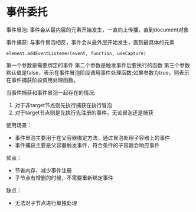 # 事件委托

事件冒泡: 事件会从最内层的元素开始发生，一直向上传播，直到document对象

事件捕获: 与事件冒泡相反，事件会从最外层开始发生，直到最具体的元素

`element.addEventListener(event, function, useCapture)`

第一个参数是需要绑定的事件
第二个参数是触发事件后要执行的函数
第三个参数默认值是false，表示在事件冒泡阶段调用事件处理函数;如果参数为true，则表示在事件捕获阶段调用处理函数。

当事件捕获和事件冒泡一起存在的情况:

  1. 对于非target节点则先执行捕获在执行冒泡
  2. 对于target节点则是先执行先注册的事件，无论冒泡还是捕获

使用场景：

- 事件冒泡主要用于在父容器绑定方法，通过冒泡处理子容器上的事件
- 事件捕获主要是父容器触发事件，符合条件的子容器会响应事件

优点：

- 节省内存，减少事件注册
- 子节点有增删的时候，不需要重新绑定事件

缺点：

- 无法对子节点进行单独处理

